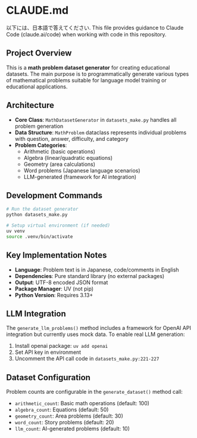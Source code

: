 # CLAUDE.md

以下には、日本語で答えてください.
This file provides guidance to Claude Code (claude.ai/code) when working with code in this repository.

## Project Overview

This is a **math problem dataset generator** for creating educational datasets. The main purpose is to programmatically generate various types of mathematical problems suitable for language model training or educational applications.

## Architecture

- **Core Class**: `MathDatasetGenerator` in `datasets_make.py` handles all problem generation
- **Data Structure**: `MathProblem` dataclass represents individual problems with question, answer, difficulty, and category
- **Problem Categories**: 
  - Arithmetic (basic operations)
  - Algebra (linear/quadratic equations) 
  - Geometry (area calculations)
  - Word problems (Japanese language scenarios)
  - LLM-generated (framework for AI integration)

## Development Commands

```bash
# Run the dataset generator
python datasets_make.py

# Setup virtual environment (if needed)
uv venv
source .venv/bin/activate
```

## Key Implementation Notes

- **Language**: Problem text is in Japanese, code/comments in English
- **Dependencies**: Pure standard library (no external packages)
- **Output**: UTF-8 encoded JSON format
- **Package Manager**: UV (not pip)
- **Python Version**: Requires 3.13+

## LLM Integration

The `generate_llm_problems()` method includes a framework for OpenAI API integration but currently uses mock data. To enable real LLM generation:
1. Install openai package: `uv add openai`
2. Set API key in environment
3. Uncomment the API call code in `datasets_make.py:221-227`

## Dataset Configuration

Problem counts are configurable in the `generate_dataset()` method call:
- `arithmetic_count`: Basic math operations (default: 100)
- `algebra_count`: Equations (default: 50) 
- `geometry_count`: Area problems (default: 30)
- `word_count`: Story problems (default: 20)
- `llm_count`: AI-generated problems (default: 10)
